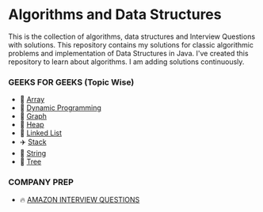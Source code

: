 # Algorithms and Data Structures
This is the collection of algorithms, data structures and Interview Questions with solutions. This repository contains my solutions for classic algorithmic problems and implementation of Data Structures in Java. I've created this repository to learn about algorithms. I am adding solutions continuously.

### GEEKS FOR GEEKS (Topic Wise)
- :dancer: [Array](https://github.com/neerajjain92/data-structures/tree/master/src/com/geeksforgeeks/array)
- :rowboat: [Dynamic Programming](https://github.com/neerajjain92/data-structures/tree/master/src/com/geeksforgeeks/dynamicProgramming)
- :tractor: [Graph](https://github.com/neerajjain92/data-structures/tree/master/src/com/geeksforgeeks/graph)
- :ship: [Heap](https://github.com/neerajjain92/data-structures/tree/master/src/com/geeksforgeeks/heap)
- :rocket: [Linked List](https://github.com/neerajjain92/data-structures/tree/master/src/com/geeksforgeeks/linkedlist)
- :airplane: [Stack](https://github.com/neerajjain92/data-structures/tree/master/src/com/geeksforgeeks/stack)
- :tophat: [String](https://github.com/neerajjain92/data-structures/tree/master/src/com/geeksforgeeks/string)
- :8ball: [Tree](https://github.com/neerajjain92/data-structures/tree/master/src/com/geeksforgeeks/tree)

### COMPANY PREP
- :fire: [AMAZON INTERVIEW QUESTIONS](https://github.com/neerajjain92/data-structures/tree/master/src/com/company/amazon)
